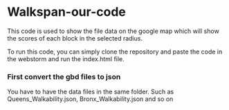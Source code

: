 # Walkspan-our-code

<p> This code is used to show the file data on the google map which will show the scores of each block in the selected radius.</p>
<p> To run this code, you can simply clone the repository and paste the code in the webstorm and run the index.html file.</p>


### First convert the gbd files to json
<p>You have to have the data files in the same folder. Such as Queens_Walkability.json, Bronx_Walkability.json and so on<p>

